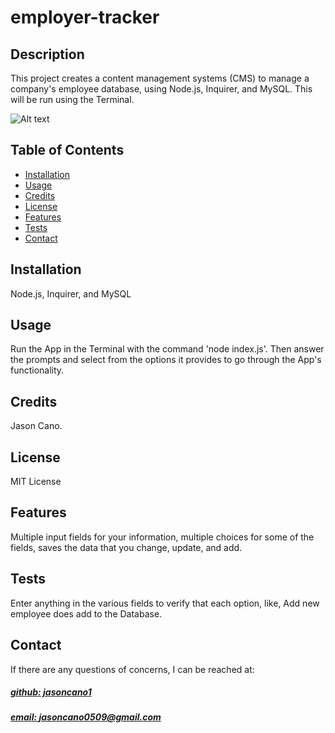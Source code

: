 # employer-tracker

## Description

This project creates a content management systems (CMS) to manage a company's employee database, using Node.js, Inquirer, and MySQL.  This will be run using the Terminal.


![Alt text](walthrough.gif)

## Table of Contents

- [Installation](#installation)
- [Usage](#usage)
- [Credits](#credits)
- [License](#license)
- [Features](#features)
- [Tests](#tests)
- [Contact](#contact)

## Installation

Node.js, Inquirer, and MySQL

## Usage

Run the App in the Terminal with the command 'node index.js'. Then answer the prompts and select from the options it provides to go through the App's functionality.

## Credits

Jason Cano.

## License

MIT License

## Features

Multiple input fields for your information, multiple choices for some of the fields, saves the data that you change, update, and add.

## Tests

Enter anything in the various fields to verify that each option, like, Add new employee does add to the Database.

## Contact

If there are any questions of concerns, I can be reached at:

##### [github: jasoncano1](https://github.com/jasoncano1)

##### [email: jasoncano0509@gmail.com](mailto:jasoncano0509@gmail.com)
